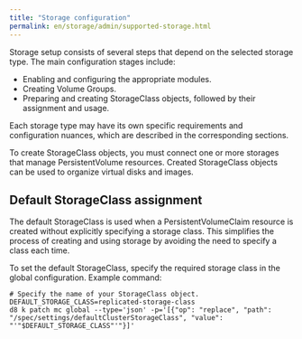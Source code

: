 ```yaml
---
title: "Storage configuration"
permalink: en/storage/admin/supported-storage.html
---
```


Storage setup consists of several steps that depend on the selected storage type. The main configuration stages include:

- Enabling and configuring the appropriate modules.
- Creating Volume Groups.
- Preparing and creating StorageClass objects, followed by their assignment and usage.

Each storage type may have its own specific requirements and configuration nuances, which are described in the corresponding sections.

To create StorageClass objects, you must connect one or more storages that manage PersistentVolume resources. Created StorageClass objects can be used to organize virtual disks and images.

## Default StorageClass assignment

The default StorageClass is used when a PersistentVolumeClaim resource is created without explicitly specifying a storage class. This simplifies the process of creating and using storage by avoiding the need to specify a class each time.

To set the default StorageClass, specify the required storage class in the global configuration. Example command:

```shell
# Specify the name of your StorageClass object.
DEFAULT_STORAGE_CLASS=replicated-storage-class
d8 k patch mc global --type='json' -p='[{"op": "replace", "path": "/spec/settings/defaultClusterStorageClass", "value": "'"$DEFAULT_STORAGE_CLASS"'"}]'
```
